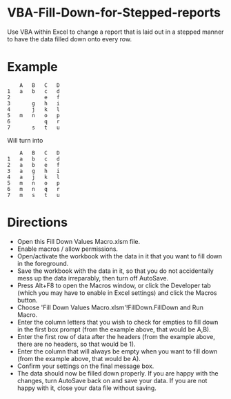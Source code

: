 # VBA-Fill-Down-for-Stepped-reports
Use VBA within Excel to change a report that is laid out in a stepped manner to have the data filled down onto every row.  
# Example
        A   B   C   D
    1   a   b   c   d
    2           e   f
    3       g   h   i
    4       j   k   l
    5   m   n   o   p
    6           q   r
    7       s   t   u

Will turn into

        A   B   C   D
    1   a   b   c   d
    2   a   b   e   f
    3   a   g   h   i
    4   a   j   k   l
    5   m   n   o   p
    6   m   n   q   r
    7   m   s   t   u


# Directions
* Open this Fill Down Values Macro.xlsm file.
* Enable macros / allow permissions.
* Open/activate the workbook with the data in it that you want to fill down in the foreground.
* Save the workbook with the data in it, so that you do not accidentally mess up the data irreparably, then turn off AutoSave.
* Press Alt+F8 to open the Macros window, or click the Developer tab (which you may have to enable in Excel settings) and click the Macros button.
* Choose 'Fill Down Values Macro.xlsm'!FillDown.FillDown and Run Macro.
* Enter the column letters that you wish to check for empties to fill down in the first box prompt (from the example above, that would be A,B).
* Enter the first row of data after the headers (from the example above, there are no headers, so that would be 1).
* Enter the column that will always be empty when you want to fill down (from the example above, that would be A).
* Confirm your settings on the final message box.
* The data should now be filled down properly.  If you are happy with the changes, turn AutoSave back on and save your data.  If you are not happy with it, close your data file without saving.
